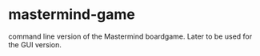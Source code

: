# mastermind-game

command line version of the Mastermind boardgame. Later to be used for the GUI version.
